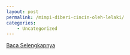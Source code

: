 ```yaml
---
layout: post
permalink: /mimpi-diberi-cincin-oleh-lelaki/
categories:
    - Uncategorized
---
```


[Baca Selengkapnya](/02)